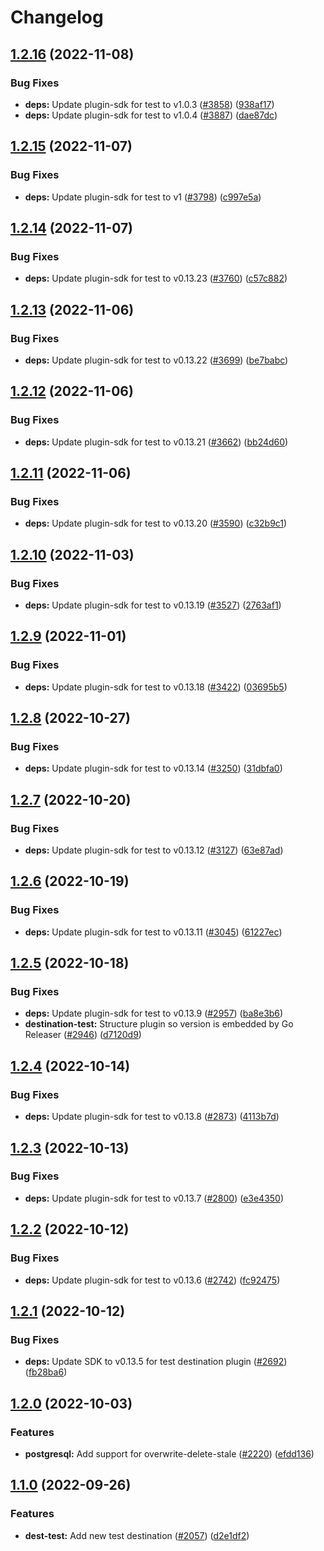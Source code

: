 # Changelog

## [1.2.16](https://github.com/cloudquery/cloudquery/compare/plugins-destination-test-v1.2.15...plugins-destination-test-v1.2.16) (2022-11-08)


### Bug Fixes

* **deps:** Update plugin-sdk for test to v1.0.3 ([#3858](https://github.com/cloudquery/cloudquery/issues/3858)) ([938af17](https://github.com/cloudquery/cloudquery/commit/938af177436e609175e737e8e6fdeb055d985377))
* **deps:** Update plugin-sdk for test to v1.0.4 ([#3887](https://github.com/cloudquery/cloudquery/issues/3887)) ([dae87dc](https://github.com/cloudquery/cloudquery/commit/dae87dc58448d77b0eaecbd19bb7bf9c131b96d9))

## [1.2.15](https://github.com/cloudquery/cloudquery/compare/plugins-destination-test-v1.2.14...plugins-destination-test-v1.2.15) (2022-11-07)


### Bug Fixes

* **deps:** Update plugin-sdk for test to v1 ([#3798](https://github.com/cloudquery/cloudquery/issues/3798)) ([c997e5a](https://github.com/cloudquery/cloudquery/commit/c997e5ae79023e0d35480d44b292cb2258709709))

## [1.2.14](https://github.com/cloudquery/cloudquery/compare/plugins-destination-test-v1.2.13...plugins-destination-test-v1.2.14) (2022-11-07)


### Bug Fixes

* **deps:** Update plugin-sdk for test to v0.13.23 ([#3760](https://github.com/cloudquery/cloudquery/issues/3760)) ([c57c882](https://github.com/cloudquery/cloudquery/commit/c57c882eb2ff423f923259e609ab995cde110db0))

## [1.2.13](https://github.com/cloudquery/cloudquery/compare/plugins-destination-test-v1.2.12...plugins-destination-test-v1.2.13) (2022-11-06)


### Bug Fixes

* **deps:** Update plugin-sdk for test to v0.13.22 ([#3699](https://github.com/cloudquery/cloudquery/issues/3699)) ([be7babc](https://github.com/cloudquery/cloudquery/commit/be7babc9968b0e0c9b6006d2c0bbbfd55d3f4077))

## [1.2.12](https://github.com/cloudquery/cloudquery/compare/plugins-destination-test-v1.2.11...plugins-destination-test-v1.2.12) (2022-11-06)


### Bug Fixes

* **deps:** Update plugin-sdk for test to v0.13.21 ([#3662](https://github.com/cloudquery/cloudquery/issues/3662)) ([bb24d60](https://github.com/cloudquery/cloudquery/commit/bb24d60e354bc6bae25eb38ea72ae9e47c078183))

## [1.2.11](https://github.com/cloudquery/cloudquery/compare/plugins-destination-test-v1.2.10...plugins-destination-test-v1.2.11) (2022-11-06)


### Bug Fixes

* **deps:** Update plugin-sdk for test to v0.13.20 ([#3590](https://github.com/cloudquery/cloudquery/issues/3590)) ([c32b9c1](https://github.com/cloudquery/cloudquery/commit/c32b9c17fbad77cefad5bce3adc555bf29a4d9f8))

## [1.2.10](https://github.com/cloudquery/cloudquery/compare/plugins-destination-test-v1.2.9...plugins-destination-test-v1.2.10) (2022-11-03)


### Bug Fixes

* **deps:** Update plugin-sdk for test to v0.13.19 ([#3527](https://github.com/cloudquery/cloudquery/issues/3527)) ([2763af1](https://github.com/cloudquery/cloudquery/commit/2763af1b71711414ab5e6f25292ec1c04043c14e))

## [1.2.9](https://github.com/cloudquery/cloudquery/compare/plugins-destination-test-v1.2.8...plugins-destination-test-v1.2.9) (2022-11-01)


### Bug Fixes

* **deps:** Update plugin-sdk for test to v0.13.18 ([#3422](https://github.com/cloudquery/cloudquery/issues/3422)) ([03695b5](https://github.com/cloudquery/cloudquery/commit/03695b52e4f6c6337e2f002beeae2a655f47c64b))

## [1.2.8](https://github.com/cloudquery/cloudquery/compare/plugins-destination-test-v1.2.7...plugins-destination-test-v1.2.8) (2022-10-27)


### Bug Fixes

* **deps:** Update plugin-sdk for test to v0.13.14 ([#3250](https://github.com/cloudquery/cloudquery/issues/3250)) ([31dbfa0](https://github.com/cloudquery/cloudquery/commit/31dbfa0385f5129a6000e9c7a0e209209807432d))

## [1.2.7](https://github.com/cloudquery/cloudquery/compare/plugins-destination-test-v1.2.6...plugins-destination-test-v1.2.7) (2022-10-20)


### Bug Fixes

* **deps:** Update plugin-sdk for test to v0.13.12 ([#3127](https://github.com/cloudquery/cloudquery/issues/3127)) ([63e87ad](https://github.com/cloudquery/cloudquery/commit/63e87adccae986f2c4242b68091152e020f8a4d0))

## [1.2.6](https://github.com/cloudquery/cloudquery/compare/plugins-destination-test-v1.2.5...plugins-destination-test-v1.2.6) (2022-10-19)


### Bug Fixes

* **deps:** Update plugin-sdk for test to v0.13.11 ([#3045](https://github.com/cloudquery/cloudquery/issues/3045)) ([61227ec](https://github.com/cloudquery/cloudquery/commit/61227ec6d4c19b9d79325c2ee2d7247f89b4f980))

## [1.2.5](https://github.com/cloudquery/cloudquery/compare/plugins-destination-test-v1.2.4...plugins-destination-test-v1.2.5) (2022-10-18)


### Bug Fixes

* **deps:** Update plugin-sdk for test to v0.13.9 ([#2957](https://github.com/cloudquery/cloudquery/issues/2957)) ([ba8e3b6](https://github.com/cloudquery/cloudquery/commit/ba8e3b61614a02c3ce5c569d4a1114667e98d052))
* **destination-test:** Structure plugin so version is embedded by Go Releaser ([#2946](https://github.com/cloudquery/cloudquery/issues/2946)) ([d7120d9](https://github.com/cloudquery/cloudquery/commit/d7120d9052393e6cfb7e44798e04456b0c6aab6e))

## [1.2.4](https://github.com/cloudquery/cloudquery/compare/plugins-destination-test-v1.2.3...plugins-destination-test-v1.2.4) (2022-10-14)


### Bug Fixes

* **deps:** Update plugin-sdk for test to v0.13.8 ([#2873](https://github.com/cloudquery/cloudquery/issues/2873)) ([4113b7d](https://github.com/cloudquery/cloudquery/commit/4113b7df41463ee49703e32c936840f126096082))

## [1.2.3](https://github.com/cloudquery/cloudquery/compare/plugins-destination-test-v1.2.2...plugins-destination-test-v1.2.3) (2022-10-13)


### Bug Fixes

* **deps:** Update plugin-sdk for test to v0.13.7 ([#2800](https://github.com/cloudquery/cloudquery/issues/2800)) ([e3e4350](https://github.com/cloudquery/cloudquery/commit/e3e4350fbf8cbd6f6d42d2566ec224e8cbee3cf3))

## [1.2.2](https://github.com/cloudquery/cloudquery/compare/plugins-destination-test-v1.2.1...plugins-destination-test-v1.2.2) (2022-10-12)


### Bug Fixes

* **deps:** Update plugin-sdk for test to v0.13.6 ([#2742](https://github.com/cloudquery/cloudquery/issues/2742)) ([fc92475](https://github.com/cloudquery/cloudquery/commit/fc924757b54bb71ab43ddba15cd51437c6107868))

## [1.2.1](https://github.com/cloudquery/cloudquery/compare/plugins-destination-test-v1.2.0...plugins-destination-test-v1.2.1) (2022-10-12)


### Bug Fixes

* **deps:** Update SDK to v0.13.5 for test destination plugin ([#2692](https://github.com/cloudquery/cloudquery/issues/2692)) ([fb28ba6](https://github.com/cloudquery/cloudquery/commit/fb28ba635f42e6046136d93ae3a07fe698d3f3a9))

## [1.2.0](https://github.com/cloudquery/cloudquery/compare/plugins-destination-test-v1.1.0...plugins-destination-test-v1.2.0) (2022-10-03)


### Features

* **postgresql:** Add support for overwrite-delete-stale ([#2220](https://github.com/cloudquery/cloudquery/issues/2220)) ([efdd136](https://github.com/cloudquery/cloudquery/commit/efdd136bdcf872f7a6104f23429e7ebfb4a7c7c6))

## [1.1.0](https://github.com/cloudquery/cloudquery/compare/plugins-destination-test-v1.0.0...plugins-destination-test-v1.1.0) (2022-09-26)


### Features

* **dest-test:** Add new test destination ([#2057](https://github.com/cloudquery/cloudquery/issues/2057)) ([d2e1df2](https://github.com/cloudquery/cloudquery/commit/d2e1df206ff04c6e9a590760f3c8faf03eb9fe02))
